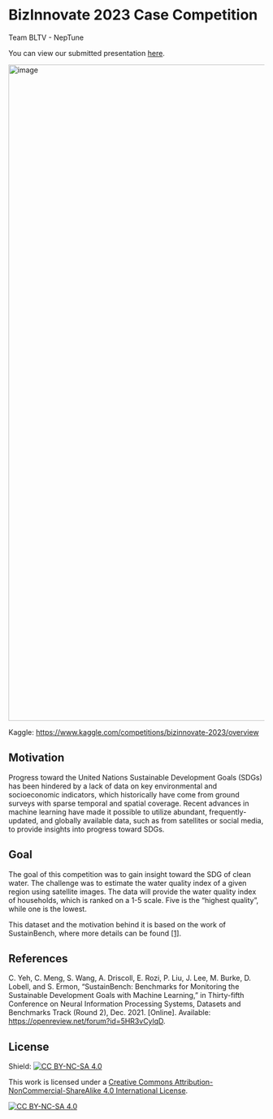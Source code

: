 # BizInnovate 2023 Case Competition

Team BLTV - NepTune

You can view our submitted presentation [here](https://drive.google.com/file/d/1m1cFU4MLSvqx4EJpYStJ7zTyobb8C_YR/view?usp=sharing).

<img width="1293" alt="image" src="https://user-images.githubusercontent.com/59011010/234118934-7cb47625-a35c-4732-adbd-3737cff325fb.png">

Kaggle: https://www.kaggle.com/competitions/bizinnovate-2023/overview

## Motivation
Progress toward the United Nations Sustainable Development Goals (SDGs) has been hindered by a lack of data on key environmental and socioeconomic indicators, which historically have come from ground surveys with sparse temporal and spatial coverage. Recent advances in machine learning have made it possible to utilize abundant, frequently-updated, and globally available data, such as from satellites or social media, to provide insights into progress toward SDGs.

## Goal
The goal of this competition was to gain insight toward the SDG of clean water. The challenge was to estimate the water quality index of a given region using satellite images. The data will provide the water quality index of households, which is ranked on a 1-5 scale. Five is the “highest quality”, while one is the lowest.

This dataset and the motivation behind it is based on the work of SustainBench, where more details can be found [[1]](#references).

## References
C. Yeh, C. Meng, S. Wang, A. Driscoll, E. Rozi, P. Liu, J. Lee, M. Burke, D. Lobell, and S. Ermon, “SustainBench: Benchmarks for Monitoring the Sustainable Development Goals with Machine Learning,” in Thirty-fifth Conference on Neural Information Processing Systems, Datasets and Benchmarks Track (Round 2), Dec. 2021. [Online]. Available: https://openreview.net/forum?id=5HR3vCylqD.

## License
Shield: [![CC BY-NC-SA 4.0][cc-by-nc-sa-shield]][cc-by-nc-sa]

This work is licensed under a
[Creative Commons Attribution-NonCommercial-ShareAlike 4.0 International License][cc-by-nc-sa].

[![CC BY-NC-SA 4.0][cc-by-nc-sa-image]][cc-by-nc-sa]

[cc-by-nc-sa]: http://creativecommons.org/licenses/by-nc-sa/4.0/
[cc-by-nc-sa-image]: https://licensebuttons.net/l/by-nc-sa/4.0/88x31.png
[cc-by-nc-sa-shield]: https://img.shields.io/badge/License-CC%20BY--NC--SA%204.0-lightgrey.svg
